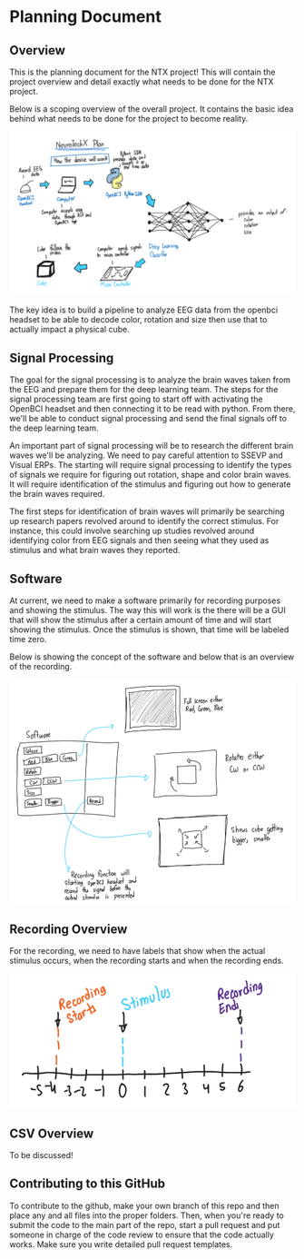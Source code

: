 # Planning Document
## Overview
This is the planning document for the NTX project! This will contain the project overview and detail exactly what needs to be done for the NTX project.

Below is a scoping overview of the overall project. It contains the basic idea behind what needs to be done for the project to become reality.

![plan](NTXPlan.png)

The key idea is to build a pipeline to analyze EEG data from the openbci headset to be able to decode color, rotation and size then use that to actually impact a physical cube.


## Signal Processing
The goal for the signal processing is to analyze the brain waves taken from the EEG and prepare them for the deep learning team. The steps for the signal processing team are first going to start off with activating the OpenBCI headset and then connecting it to be read with python. From there, we'll be able to conduct signal processing and send the final signals off to the deep learning team.

An important part of signal processing will be to research the different brain waves we'll be analyzing. We need to pay careful attention to SSEVP and Visual ERPs. The starting will require signal processing to identify the types of signals we require for figuring out rotation, shape and color brain waves. It will require identification of the stimulus and figuring out how to generate the brain waves required.

The first steps for identification of brain waves will primarily be searching up research papers revolved around to identify the correct stimulus. For instance, this could involve searching up studies revolved around identifying color from EEG signals and then seeing what they used as stimulus and what brain waves they reported. 
 
## Software
At current, we need to make a software primarily for recording purposes and showing the stimulus. The way this will work is the there will be a GUI that will show the stimulus after a certain amount of time and will start showing the stimulus. Once the stimulus is shown, that time will be labeled time zero.

Below is showing the concept of the software and below that is an overview of the recording.

![plan](SoftLayout.png)


## Recording Overview
For the recording, we need to have labels that show when the actual stimulus occurs, when the recording starts and when the recording ends. 

![RecordingOverview](RecordingOverview.png)


## CSV Overview
To be discussed!

## Contributing to this GitHub
To contribute to the github, make your own branch of this repo and then place any and all files into the proper folders. Then, when you're ready to submit the code to the main part of the repo, start a pull request and put someone in charge of the code review to ensure that the code actually works. Make sure you write detailed pull request templates.